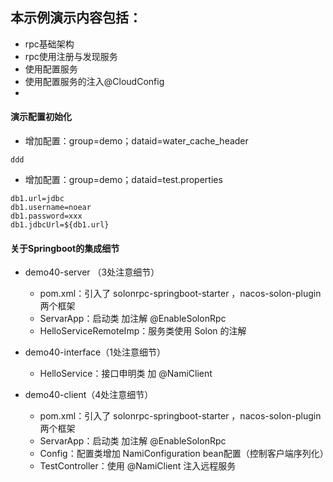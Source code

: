 ## 本示例演示内容包括：

* rpc基础架构
* rpc使用注册与发现服务
* 使用配置服务
* 使用配置服务的注入@CloudConfig
* 


#### 演示配置初始化

* 增加配置：group=demo；dataid=water_cache_header
```
ddd
```

* 增加配置：group=demo；dataid=test.properties
```
db1.url=jdbc
db1.username=noear
db1.password=xxx
db1.jdbcUrl=${db1.url}
```
#### 关于Springboot的集成细节

* demo40-server （3处注意细节）
  * pom.xml：引入了 solonrpc-springboot-starter ，nacos-solon-plugin 两个框架
  * ServarApp：启动类 加注解 @EnableSolonRpc
  * HelloServiceRemoteImp：服务类使用 Solon 的注解


* demo40-interface（1处注意细节）
  * HelloService：接口申明类 加 @NamiClient


* demo40-client（4处注意细节）
  * pom.xml：引入了 solonrpc-springboot-starter ，nacos-solon-plugin 两个框架
  * ServarApp：启动类 加注解 @EnableSolonRpc
  * Config：配置类增加 NamiConfiguration bean配置（控制客户端序列化）
  * TestController：使用 @NamiClient 注入远程服务
  